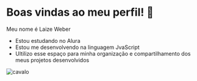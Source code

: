 # Boas vindas ao meu perfil! 💙
  Meu nome é Laize Weber
  
- Estou estudando no Alura
- Estou me desenvolvendo na linguagem JvaScript
- Ultilizo esse espaço para minha organização e compartilhamento dos meus projetos desenvolvidos

![cavalo](https://media.tenor.com/xirOQUrigv0AAAAM/silly-horse.gif)
